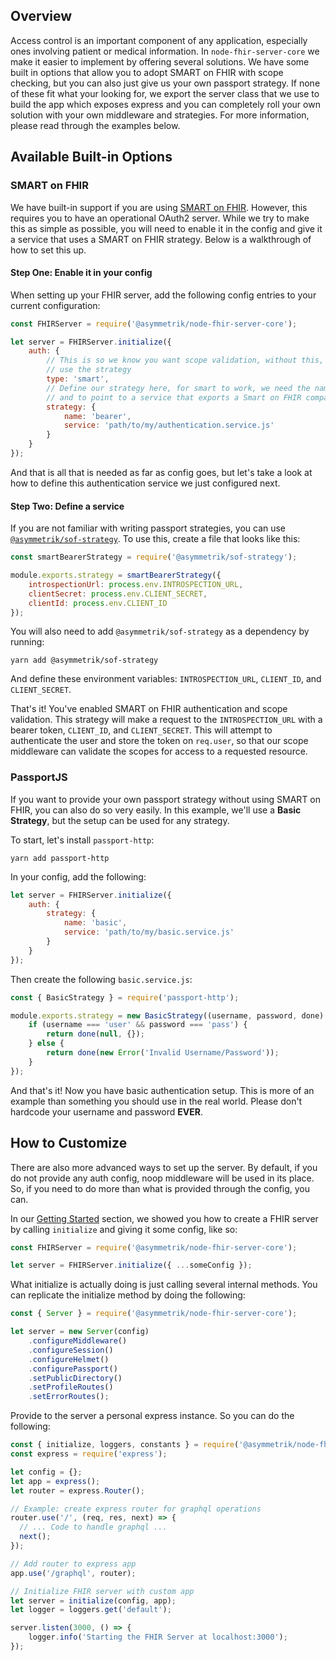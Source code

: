 ## Overview
Access control is an important component of any application, especially ones involving patient or medical information. In `node-fhir-server-core` we make it easier to implement by offering several solutions. We have some built in options that allow you to adopt SMART on FHIR with scope checking, but you can also just give us your own passport strategy. If none of these fit what your looking for, we export the server class that we use to build the app which exposes express and you can completely roll your own solution with your own middleware and strategies. For more information, please read through the examples below.

## Available Built-in Options

### SMART on FHIR
We have built-in support if you are using [SMART on FHIR](http://docs.smarthealthit.org/). However, this requires you to have an operational OAuth2 server. While we try to make this as simple as possible, you will need to enable it in the config and give it a service that uses a SMART on FHIR strategy. Below is a walkthrough of how to set this up.

#### Step One: Enable it in your config
When setting up your FHIR server, add the following config entries to your current configuration:

```javascript
const FHIRServer = require('@asymmetrik/node-fhir-server-core');

let server = FHIRServer.initialize({
	auth: {
		// This is so we know you want scope validation, without this, we would only
		// use the strategy
		type: 'smart',
		// Define our strategy here, for smart to work, we need the name to be bearer
		// and to point to a service that exports a Smart on FHIR compatible strategy
		strategy: {
			name: 'bearer',
			service: 'path/to/my/authentication.service.js'
		}
	}
});
```

And that is all that is needed as far as config goes, but let's take a look at how to define this authentication service we just configured next.

#### Step Two: Define a service
If you are not familiar with writing passport strategies, you can use [`@asymmetrik/sof-strategy`](https://github.com/Asymmetrik/phx-tools/tree/master/packages/sof-strategy). To use this, create a file that looks like this:

```javascript
const smartBearerStrategy = require('@asymmetrik/sof-strategy');

module.exports.strategy = smartBearerStrategy({
	introspectionUrl: process.env.INTROSPECTION_URL,
	clientSecret: process.env.CLIENT_SECRET,
	clientId: process.env.CLIENT_ID
});
```

You will also need to add `@asymmetrik/sof-strategy` as a dependency by running:

```shell
yarn add @asymmetrik/sof-strategy
```

And define these environment variables: `INTROSPECTION_URL`, `CLIENT_ID`, and `CLIENT_SECRET`. 

That's it! You've enabled SMART on FHIR authentication and scope validation. This strategy will make a request to the `INTROSPECTION_URL` with a bearer token, `CLIENT_ID`, and `CLIENT_SECRET`. This will attempt to authenticate the user and store the token on `req.user`, so that our scope middleware can validate the scopes for access to a requested resource.

### PassportJS
If you want to provide your own passport strategy without using SMART on FHIR, you can also do so very easily. In this example, we'll use a **Basic Strategy**, but the setup can be used for any strategy.

To start, let's install `passport-http`:

```shell
yarn add passport-http
```

In your config, add the following:

```javascript
let server = FHIRServer.initialize({
	auth: {
		strategy: {
			name: 'basic',
			service: 'path/to/my/basic.service.js'
		}
	}
});
```

Then create the following `basic.service.js`:

```javascript
const { BasicStrategy } = require('passport-http');

module.exports.strategy = new BasicStrategy((username, password, done) => {
	if (username === 'user' && password === 'pass') {
		return done(null, {});
	} else {
		return done(new Error('Invalid Username/Password'));
	}
});
```

And that's it! Now you have basic authentication setup. This is more of an example than something you should use in the real world. Please don't hardcode your username and password **EVER**.

## How to Customize
There are also more advanced ways to set up the server. By default, if you do not provide any auth config, noop middleware will be used in its place. So, if you need to do more than what is provided through the config, you can.

In our [Getting Started](GettingStarted.md) section, we showed you how to create a FHIR server by calling `initialize` and giving it some config, like so:

```javascript
const FHIRServer = require('@asymmetrik/node-fhir-server-core');

let server = FHIRServer.initialize({ ...someConfig });
```

What initialize is actually doing is just calling several internal methods. You can replicate the initialize method by doing the following:

```javascript
const { Server } = require('@asymmetrik/node-fhir-server-core');

let server = new Server(config)
	.configureMiddleware()
	.configureSession()
	.configureHelmet()
	.configurePassport()
	.setPublicDirectory()
	.setProfileRoutes()
	.setErrorRoutes();
```

Provide to the server a personal express instance. So you can do the following:

```javascript
const { initialize, loggers, constants } = require('@asymmetrik/node-fhir-server-core');
const express = require('express');

let config = {};
let app = express();
let router = express.Router();

// Example: create express router for graphql operations
router.use('/', (req, res, next) => {
  // ... Code to handle graphql ...
  next();
});

// Add router to express app
app.use('/graphql', router);

// Initialize FHIR server with custom app
let server = initialize(config, app);
let logger = loggers.get('default');

server.listen(3000, () => {
	logger.info('Starting the FHIR Server at localhost:3000');
});
```
